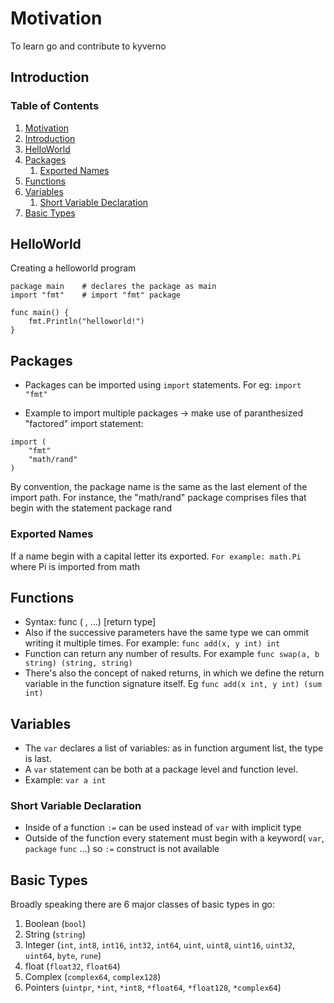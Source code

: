 # Motivation
To learn go and contribute to kyverno

## Introduction <a name="Para2"></a>

### Table of Contents
1. [Motivation](#Para1)
2. [Introduction](#Para2)
3. [HelloWorld](#Para3)
4. [Packages](#Para4)
    1. [Exported Names](#Para4.1)
5. [Functions](#Para5)
6. [Variables](#Para6)
    1. [Short Variable Declaration](#Para6.1)
7. [Basic Types](#Para7)


## HelloWorld   <a name="Para3"></a>
Creating a helloworld program

```
package main    # declares the package as main
import "fmt"    # import "fmt" package

func main() {
    fmt.Println("helloworld!")
}
```

## Packages <a name="Para5"></a>
* Packages can be imported using `import` statements. For eg:
`import "fmt"`

* Example to import multiple packages -> make use of paranthesized "factored" import statement:
```
import (
    "fmt"
    "math/rand"
)
```
By convention, the package name is the same as the last element of the import path. For instance, the "math/rand" package comprises files that begin with the statement package rand

### Exported Names  <a name="Para4.1"></a>
If a name begin with a capital letter its exported. `For example: math.Pi` where Pi is imported from math

## Functions    <a name="Para5"></a>
* Syntax: func <func-name>(<param-name> <return type>, ...) [return type]
* Also if the successive parameters have the same type we can ommit writing it multiple times. For example: `func add(x, y int) int`
* Function can return any number of results. For example `func swap(a, b string) (string, string)`
* There's also the concept of naked returns, in which we define the return variable in the function signature itself. Eg `func add(x int, y int) (sum int)`

## Variables    <a name="Para6"></a>
* The `var` declares a list of variables: as in function argument list, the type is last.
* A `var` statement can be both at a package level and function level.
* Example: `var a int`

### Short Variable Declaration  <a name="Para6.1"></a>
* Inside of a function `:=` can be used instead of `var` with implicit type
* Outside of the function every statement must begin with a keyword( `var`, `package` `func` ...) so `:=` construct is not available

## Basic Types <a name="Para7"></a>
Broadly speaking there are 6 major classes of basic types in go:
1. Boolean (`bool`)
2. String (`string`)
3. Integer (`int`, `int8`, `int16`, `int32`, `int64`, `uint`, `uint8`, `uint16`, `uint32`, `uint64`, `byte`, `rune`)
4. float (`float32`, `float64`)
5. Complex (`complex64`, `complex128`)
6. Pointers (`uintpr`, `*int`, `*int8`, `*float64`, `*float128`, `*complex64`)